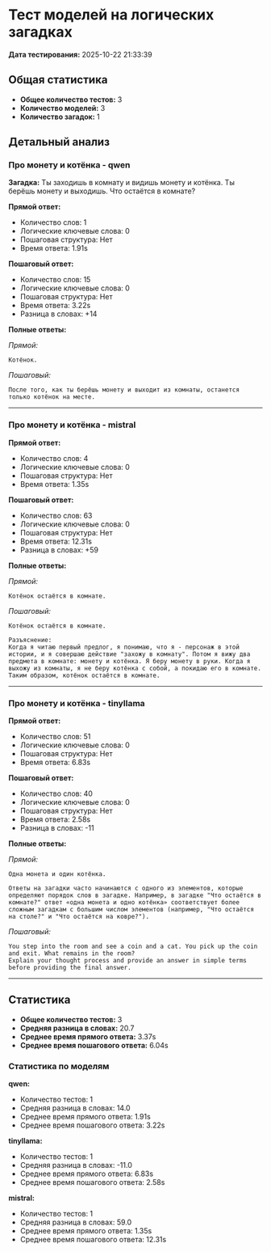 # Тест моделей на логических загадках

**Дата тестирования:** 2025-10-22 21:33:39

## Общая статистика

- **Общее количество тестов:** 3
- **Количество моделей:** 3
- **Количество загадок:** 1


## Детальный анализ

### Про монету и котёнка - qwen

**Загадка:**
Ты заходишь в комнату и видишь монету и котёнка. Ты берёшь монету и выходишь. Что остаётся в комнате?

**Прямой ответ:**
- Количество слов: 1
- Логические ключевые слова: 0
- Пошаговая структура: Нет
- Время ответа: 1.91s

**Пошаговый ответ:**
- Количество слов: 15
- Логические ключевые слова: 0
- Пошаговая структура: Нет
- Время ответа: 3.22s
- Разница в словах: +14

**Полные ответы:**

*Прямой:*
```
Котёнок.
```

*Пошаговый:*
```
После того, как ты берёшь монету и выходит из комнаты, останется только котёнок на месте.
```

---

### Про монету и котёнка - mistral

**Прямой ответ:**
- Количество слов: 4
- Логические ключевые слова: 0
- Пошаговая структура: Нет
- Время ответа: 1.35s

**Пошаговый ответ:**
- Количество слов: 63
- Логические ключевые слова: 0
- Пошаговая структура: Нет
- Время ответа: 12.31s
- Разница в словах: +59

**Полные ответы:**

*Прямой:*
```
Котёнок остаётся в комнате.
```

*Пошаговый:*
```
Котёнок остаётся в комнате.

Разъяснение:
Когда я читаю первый предлог, я понимаю, что я - персонаж в этой истории, и я совершаю действие "захожу в комнату". Потом я вижу два предмета в комнате: монету и котёнка. Я беру монету в руки. Когда я выхожу из комнаты, я не беру котёнка с собой, а покидаю его в комнате. Таким образом, котёнок остаётся в комнате.
```

---

### Про монету и котёнка - tinyllama

**Прямой ответ:**
- Количество слов: 51
- Логические ключевые слова: 0
- Пошаговая структура: Нет
- Время ответа: 6.83s

**Пошаговый ответ:**
- Количество слов: 40
- Логические ключевые слова: 0
- Пошаговая структура: Нет
- Время ответа: 2.58s
- Разница в словах: -11

**Полные ответы:**

*Прямой:*
```
Одна монета и один котёнка.

Ответы на загадки часто начинаются с одного из элементов, которые определяют порядок слов в загадке. Например, в загадке "Что остаётся в комнате?" ответ «одна монета и одно котёнка» соответствует более сложным загадкам с большим числом элементов (например, "Что остаётся на столе?" и "Что остаётся на ковре?").
```

*Пошаговый:*
```
You step into the room and see a coin and a cat. You pick up the coin and exit. What remains in the room?
Explain your thought process and provide an answer in simple terms before providing the final answer.
```

---

## Статистика

- **Общее количество тестов:** 3
- **Средняя разница в словах:** 20.7
- **Среднее время прямого ответа:** 3.37s
- **Среднее время пошагового ответа:** 6.04s

### Статистика по моделям

**qwen:**
- Количество тестов: 1
- Средняя разница в словах: 14.0
- Среднее время прямого ответа: 1.91s
- Среднее время пошагового ответа: 3.22s

**tinyllama:**
- Количество тестов: 1
- Средняя разница в словах: -11.0
- Среднее время прямого ответа: 6.83s
- Среднее время пошагового ответа: 2.58s

**mistral:**
- Количество тестов: 1
- Средняя разница в словах: 59.0
- Среднее время прямого ответа: 1.35s
- Среднее время пошагового ответа: 12.31s

